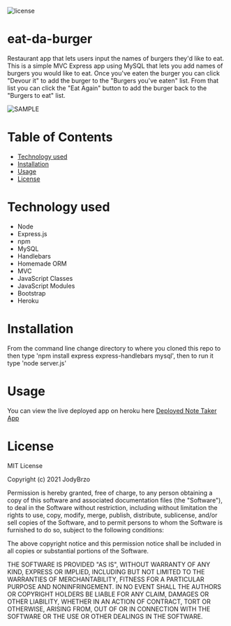 ![license](https://img.shields.io/static/v1?label=license&message=MIT&color=brightgreen)

# eat-da-burger
 Restaurant app that lets users input the names of burgers they'd like to eat.  This is a simple MVC Express app using MySQL that lets you add names of burgers you would like to eat.  Once you've eaten the burger you can click "Devour it" to add the burger to the "Burgers you've eaten" list.  From that list you can click the "Eat Again" button to add the burger back to the "Burgers to eat" list.


![SAMPLE](public/img/mockup.gif)


# Table of Contents 

* [Technology used](#Technology%20used)
* [Installation](#Installation)
* [Usage](#Usage)
* [License](#License)


# Technology used

* Node
* Express.js
* npm
* MySQL
* Handlebars
* Homemade ORM
* MVC
* JavaScript Classes
* JavaScript Modules
* Bootstrap
* Heroku

# Installation 

From the command line change directory to where you cloned this repo to then type 'npm install express express-handlebars mysql', then to run it type 'node server.js'

# Usage
You can view the live deployed app on heroku here [Deployed Note Taker App ](https://radiant-sierra-40853.herokuapp.com/)


# License
MIT License

Copyright (c) 2021 JodyBrzo

Permission is hereby granted, free of charge, to any person obtaining a copy 
of this software and associated documentation files (the "Software"), to deal
in the Software without restriction, including without limitation the rights
to use, copy, modify, merge, publish, distribute, sublicense, and/or sell
copies of the Software, and to permit persons to whom the Software is
furnished to do so, subject to the following conditions:

The above copyright notice and this permission notice shall be included in all
copies or substantial portions of the Software.

THE SOFTWARE IS PROVIDED "AS IS", WITHOUT WARRANTY OF ANY KIND, EXPRESS OR
IMPLIED, INCLUDING BUT NOT LIMITED TO THE WARRANTIES OF MERCHANTABILITY,
FITNESS FOR A PARTICULAR PURPOSE AND NONINFRINGEMENT. IN NO EVENT SHALL THE
AUTHORS OR COPYRIGHT HOLDERS BE LIABLE FOR ANY CLAIM, DAMAGES OR OTHER
LIABILITY, WHETHER IN AN ACTION OF CONTRACT, TORT OR OTHERWISE, ARISING FROM,
OUT OF OR IN CONNECTION WITH THE SOFTWARE OR THE USE OR OTHER DEALINGS IN THE
SOFTWARE.